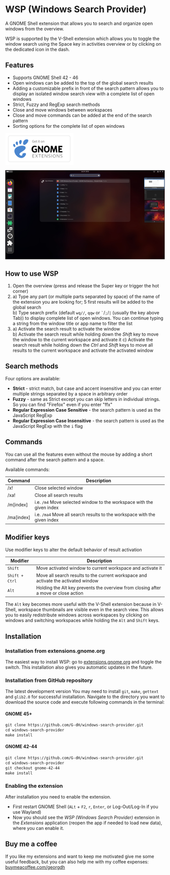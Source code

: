 # WSP (Windows Search Provider)
A GNOME Shell extension that allows you to search and organize open windows from the overview.

WSP is supported by the V-Shell extension which allows you to toggle the window search using the Space key in activities overview or by clicking on the dedicated icon in the dash.

## Features
- Supports GNOME Shell 42 - 46
- Open windows can be added to the top of the global search results
- Adding a customizable prefix in front of the search pattern allows you to display an isolated window search view with a complete list of open windows
- Strict, Fuzzy and RegExp search methods
- Close and move windows between workspaces
- Close and move commands can be added at the end of the search pattern
- Sorting options for the complete list of open windows


[<img alt="" height="100" src="https://raw.githubusercontent.com/andyholmes/gnome-shell-extensions-badge/master/get-it-on-ego.svg?sanitize=true">](https://extensions.gnome.org/extension/6730/)

![WSP (Windows Search Provider)](screenshot.jpg)

## How to use WSP
1.  Open the overview (press and release the Super key or trigger the hot corner)
2.  a) Type any part (or multiple parts separated by space) of the name of the extension you are looking for; 5 first results will be added to the global search<br>
    b) Type search prefix (default `wq//`, `qqw` or ``` ` ```/`;`/`|` (usually the key above Tab)) to display complete list of open windows. You can continue typing a string from the window title or app name to filter the list<br>
3.  a) Activate the search result to activate the window<br>
    b) Activate the search result while holding down the *Shift* key to move the window to the current workspace and activate it
    c) Activate the search result while holding down the *Ctrl* and *Shift* keys to move all results to the current workspace and activate the activated window

## Search methods
Four options are available:

- **Strict** - strict match, but case and accent insensitive and you can enter multiple strings separated by a space in arbitrary order
- **Fuzzy** - same as Strict except you can skip letters in individual strings. So you can find "Firefox" even if you enter "ffx"
- **Regular Expression Case Sensitive** - the search pattern is used as the JavaScript RegExp
- **Regular Expression Case Insensitive** - the search pattern is used as the JavaScript RegExp with the `i` flag

## Commands
You can use all the features even without the mouse by adding a short command after the search pattern and a space.

Available commands:

| Command    | Description                                                                |
|------------|----------------------------------------------------------------------------|
| /x!         | Close selected window                                                     |
| /xa!        | Close all search results                                                  |
| /m[index]   | i.e. `/m4` Move selected window to the workspace with the given index     |
| /ma[index]  | i.e. `/ma4` Move all search results to the workspace with the given index |

## Modifier keys
Use modifier keys to alter the default behavior of result activation

| Modifier      | Description                                                                         |
|---------------|-------------------------------------------------------------------------------------|
| `Shift`       | Move activated window to current workspace and activate it                          |
| `Shift + Ctrl`| Move all search results to the current workspace and activate the activated window  |
| `Alt`         | Holding the Alt key prevents the overview from closing after a move or close action |

The `Alt` key becomes more useful with the V-Shell extension because in V-Shell, workspace thumbnails are visible even in the search view. This allows you to easily redistribute windows across workspaces by clicking on windows and switching workspaces while holding the `Alt` and `Shift` keys.

## Installation
### Installation from extensions.gnome.org
The easiest way to install WSP: go to [extensions.gnome.org](https://extensions.gnome.org/extension/6730/) and toggle the switch. This installation also gives you automatic updates in the future.

### Installation from GitHub repository
The latest development version
You may need to install `git`, `make`, `gettext` and `glib2.0` for successful installation.
Navigate to the directory you want to download the source code and execute following commands in the terminal:

#### GNOME 45+

    git clone https://github.com/G-dH/windows-search-provider.git
    cd windows-search-provider
    make install

#### GNOME 42-44

    git clone https://github.com/G-dH/windows-search-provider.git
    cd windows-search-provider
    git checkout gnome-42-44
    make install

### Enabling the extension
After installation you need to enable the extension.

- First restart GNOME Shell (`ALt` + `F2`, `r`, `Enter`, or Log-Out/Log-In if you use Wayland)
- Now you should see the *WSP (Windows Search Provider)* extension in the *Extensions* application (reopen the app if needed to load new data), where you can enable it.

## Buy me a coffee
If you like my extensions and want to keep me motivated give me some useful feedback, but you can also help me with my coffee expenses:
[buymeacoffee.com/georgdh](https://buymeacoffee.com/georgdh)
